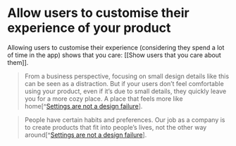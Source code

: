 # Allow users to customise their experience of your product

Allowing users to customise their experience (considering they spend a lot of time in the app) shows that you care: [[Show users that you care about them]].

> From a business perspective, focusing on small design details like this can be seen as a distraction. But if your users don’t feel comfortable using your product, even if it’s due to small details, they quickly leave you for a more cozy place. A place that feels more like home[^[Settings are not a design failure](https://linear.app/blog/settings-are-not-a-design-failure)].

> People have certain habits and preferences. 
> Our job as a company is to create products that fit into people’s lives, not the other way around[^[Settings are not a design failure](https://linear.app/blog/settings-are-not-a-design-failure)].

 